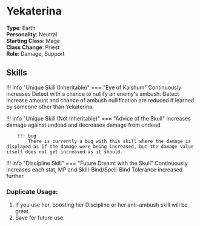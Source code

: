 # Yekaterina

**Type**: Earth  
**Personality**: Neutral  
**Starting Class**: Mage  
**Class Change**: Priest  
**Role**: Damage, Support

## Skills

!!! info "Unique Skill (Inheritable)"
    === "Eye of Kalshum"
        Continuously increases Detect with a chance to nullify an enemy's ambush. Detect increase amount and chance of ambush nullification are reduced if learned by someone other than Yekaterina.

!!! info "Unique Skill (Not Inheritable)"
    === "Advice of the Skull"
        Increases damage against undead and decreases damage from undead.

        !!! bug
            There is currently a bug with this skill where the damage is displayed as if the damage were being increased, but the damage value itself does not get increased as it should.

!!! info "Discipline Skill"
    === "Future Dreamt with the Skull"
        Continuously increases each stat, MP and Skill-Bind/Spell-Bind Tolerance increased further.

### Duplicate Usage:

1. If you use her, boosting her Discipline or her anti-ambush skill will be great.
2. Save for future use.